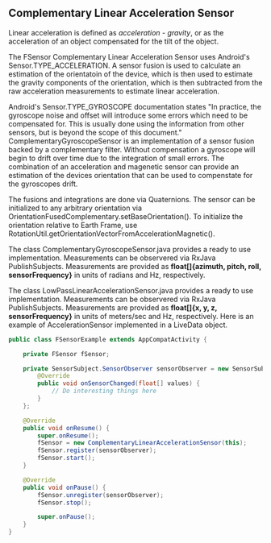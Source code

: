 
## Complementary Linear Acceleration Sensor

Linear acceleration is defined as *acceleration - gravity*, or as the acceleration of an object compensated for the tilt of the object.

The FSensor Complementary Linear Acceleration Sensor uses Android's Sensor.TYPE_ACCELERATION. A sensor fusion is used to calculate an estimation of the orientatoin of the device, which is then used to estimate the gravity components of the orientation, which is then subtracted from the raw acceleration measurements to estimate linear acceleration.

Android's Sensor.TYPE_GYROSCOPE documentation states "In practice, the gyroscope noise and offset will introduce some errors which need to be compensated for. This is usually done using the information from other sensors, but is beyond the scope of this document." ComplementaryGyroscopeSensor is an implementation of a sensor fusion backed by a complementary filter. Without compensation a gyroscope will begin to drift over time due to the integration of small errors. The combination of an acceleration and magenetic sensor can provide an estimation of the devices orientation that can be used to compenstate for the gyroscopes drift.

The fusions and integrations are done via Quaternions. The sensor can be initialized to any arbitrary orientation via OrientationFusedComplementary.setBaseOrientation(). To initialize the orientation relative to Earth Frame, use RotationUtil.getOrientationVectorFromAccelerationMagnetic().

The class ComplementaryGyroscopeSensor.java provides a ready to use implementation. Measurements can be observered via RxJava PublishSubjects. Measurements are provided as **float[]{azimuth, pitch, roll, sensorFrequency}** in units of radians and Hz, respectively.

The class LowPassLinearAccelerationSensor.java provides a ready to use implementation. Measurements can be observered via RxJava PublishSubjects. Measurements are provided as **float[]{x, y, z, sensorFrequency}** in units of meters/sec and Hz, respectively. Here is an example of AccelerationSensor implemented in a LiveData object.

```java
public class FSensorExample extends AppCompatActivity {

    private FSensor fSensor;

    private SensorSubject.SensorObserver sensorObserver = new SensorSubject.SensorObserver() {
        @Override
        public void onSensorChanged(float[] values) {
            // Do interesting things here
        }
    };

    @Override
    public void onResume() {
        super.onResume();
        fSensor = new ComplementaryLinearAccelerationSensor(this);
        fSensor.register(sensorObserver);
        fSensor.start();
    }

    @Override
    public void onPause() {
        fSensor.unregister(sensorObserver);
        fSensor.stop();

        super.onPause();
    }
}
```
